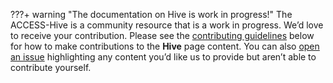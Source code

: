 ???+ warning "The documentation on Hive is work in progress!"
    The ACCESS-Hive is a community resource that is a work in progress. We’d love to receive your contribution. Please see the [contributing guidelines](/contribute/index.md) below for how to make contributions to the **Hive** page content. You can also [open an issue](https://github.com/ACCESS-Hive/access-hive.github.io/issues) highlighting any content you’d like us to provide but aren’t able to contribute yourself.